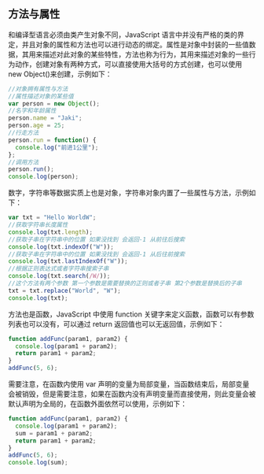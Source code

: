 ## 方法与属性

和编译型语言必须由类产生对象不同，JavaScript 语言中并没有严格的类的界定，并且对象的属性和方法也可以进行动态的绑定。属性是对象中封装的一些值数据，其用来描述对此对象的某些特性，方法也称为行为，其用来描述对象的一些行为动作，创建对象有两种方式，可以直接使用大括号的方式创建，也可以使用 new Object()来创建，示例如下：

```javascript
//对象拥有属性与方法
//属性描述对象的某些值
var person = new Object();
//名字和年龄属性
person.name = "Jaki";
person.age = 25;
//行走方法
person.run = function() {
  console.log("前进1公里");
};
//调用方法
person.run();
console.log(person);
```

数字，字符串等数据实质上也是对象，字符串对象内置了一些属性与方法，示例如下：

```javascript
var txt = "Hello WorldW";
//获取字符串长度属性
console.log(txt.length);
//获取子串在字符串中的位置 如果没找到 会返回-1 从前往后搜索
console.log(txt.indexOf("W"));
//获取子串在字符串中的位置 如果没找到 会返回-1 从后往前搜索
console.log(txt.lastIndexOf("W"));
//根据正则表达式或者字符串搜索子串
console.log(txt.search(/W/));
//这个方法有两个参数 第一个参数是需要替换的正则或者子串 第2个参数是替换后的子串
txt = txt.replace("World", "W");
console.log(txt);
```

方法也是函数，JavaScript 中使用 function 关键字来定义函数，函数可以有参数列表也可以没有，可以通过 return 返回值也可以无返回值，示例如下：

```javascript
function addFunc(param1, param2) {
  console.log(param1 + param2);
  return param1 + param2;
}
addFunc(5, 6);
```

需要注意，在函数内使用 var 声明的变量为局部变量，当函数结束后，局部变量会被销毁，但是需要注意，如果在函数内没有声明变量而直接使用，则此变量会被默认声明为全局的，在函数外面依然可以使用，示例如下：

```javascript
function addFunc(param1, param2) {
  console.log(param1 + param2);
  sum = param1 + param2;
  return param1 + param2;
}
addFunc(5, 6);
console.log(sum);
```
